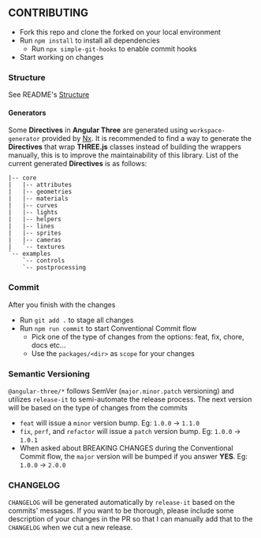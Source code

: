 ## CONTRIBUTING

- Fork this repo and clone the forked on your local environment
- Run `npm install` to install all dependencies
  - Run `npx simple-git-hooks` to enable commit hooks
- Start working on changes

### Structure

See README's [Structure](./README.md#structure)

#### Generators

Some **Directives** in **Angular Three** are generated using `workspace-generator` provided by [Nx](https://nx.dev). It is recommended to find a way to generate the **Directives** that wrap **THREE.js** classes instead of building the wrappers manually, this is to improve the maintainability of this library. List of the current generated **Directives** is as follows:

```
|-- core
|   |-- attributes
|   |-- geometries
|   |-- materials
|   |-- curves
|   |-- lights
|   |-- helpers
|   |-- lines
|   |-- sprites
|   |-- cameras
|   `-- textures
`-- examples
    `-- controls
    `-- postprocessing
```

### Commit

After you finish with the changes

- Run `git add .` to stage all changes
- Run `npm run commit` to start Conventional Commit flow
  - Pick one of the type of changes from the options: feat, fix, chore, docs etc...
  - Use the `packages/<dir>` as `scope` for your changes

### Semantic Versioning

`@angular-three/*` follows SemVer (`major.minor.patch` versioning) and utilizes `release-it` to semi-automate the release process. The next version will be based on the type of changes from the commits

- `feat` will issue a `minor` version bump. Eg: `1.0.0` -> `1.1.0`
- `fix`, `perf`, and `refactor` will issue a `patch` version bump. Eg: `1.0.0` -> `1.0.1`
- When asked about BREAKING CHANGES during the Conventional Commit flow, the `major` version will be bumped if you answer **YES**. Eg: `1.0.0` -> `2.0.0`

### CHANGELOG

`CHANGELOG` will be generated automatically by `release-it` based on the commits' messages. If you want to be thorough, please include some description of your changes in the PR so that I can manually add that to the `CHANGELOG` when we cut a new release.
